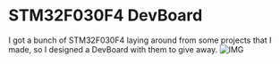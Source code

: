 # STM32F030F4 DevBoard

I got a bunch of STM32F030F4 laying around from some projects that I made, so I designed a DevBoard with them to give away.
![IMG](https://github.com/PY1CX/STM32F030F4-DevBoard/blob/master/Output-Files/%5BIMG%5DSTM32F030P4-DevBoard.png?raw=true)
